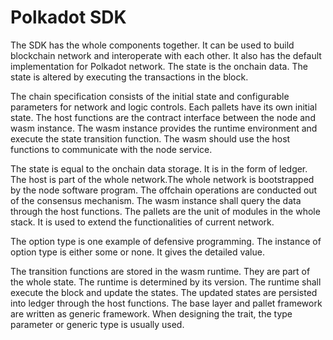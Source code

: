 # Polkadot SDK

The SDK has the whole components together. It can be used to build blockchain network and interoperate with each other. It also has the default implementation for Polkadot network. The state is the onchain data. The state is altered by executing the transactions in the block. 

The chain specification consists of the initial state and configurable parameters for network and logic controls. Each pallets have its own initial state.  The host functions are the contract interface between the node and wasm instance. The wasm instance provides the runtime environment and execute the state transition function. The wasm should use the host functions to communicate with the node service.

The state is equal to the onchain data storage. It is in the form of ledger. The host is part of the whole network.The whole network is bootstrapped by the node software program. The offchain operations are conducted out of the consensus mechanism. The wasm instance shall query the data through the host functions. The pallets are the unit of modules in the whole stack. It is used to extend the functionalities of current network.

The option type is one example of defensive programming. The instance of option type is either some or none. It gives the detailed value. 

The transition functions are stored in the wasm runtime. They are part of the whole state. The runtime is determined by its version. The runtime shall execute the block and update the states. The updated states are persisted into ledger through the host functions. The base layer and pallet framework are written as generic framework. When designing the trait, the type parameter or generic type is usually used. 



